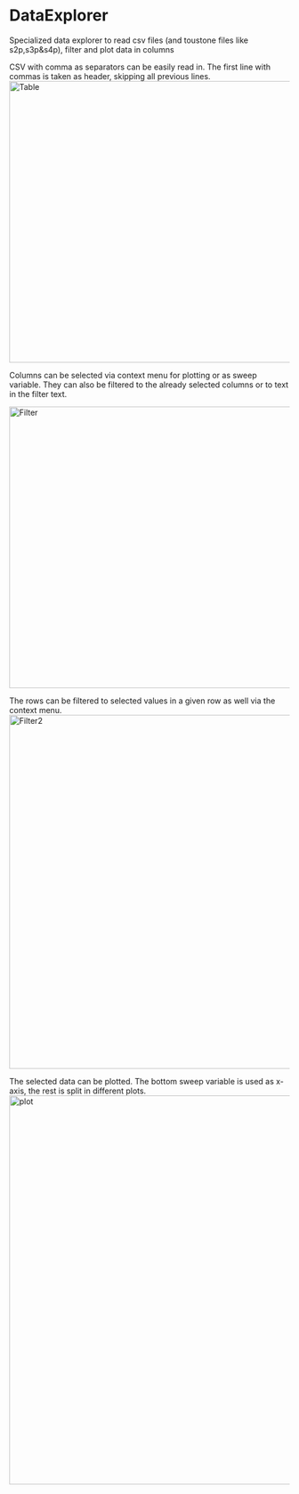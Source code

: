 # DataExplorer
Specialized data explorer to read csv files (and toustone files like s2p,s3p&s4p), filter and plot data in columns

CSV with comma as separators can be easily read in. The first line with commas is taken as header, skipping all previous lines.
<img width="506" alt="Table" src="https://user-images.githubusercontent.com/14033169/163820263-03d0d7ef-a490-46da-aba1-593e14f83c04.png">

Columns can be selected via context menu for plotting or as sweep variable.
They can also be filtered to the already selected columns or to text in the filter text.

<img width="506" alt="Filter" src="https://user-images.githubusercontent.com/14033169/163820284-611001f9-4793-482a-a6f0-0bde041c27da.png">

The rows can be filtered to selected values in a given row as well via the context menu.
<img width="636" alt="Filter2" src="https://user-images.githubusercontent.com/14033169/163820301-031216a1-008a-4613-a4cb-c48b20404f4b.png">

The selected data can be plotted. The bottom sweep variable is used as x-axis, the rest is split in different plots.
<img width="699" alt="plot" src="https://user-images.githubusercontent.com/14033169/163820319-697a6571-1b87-4db8-bd74-527c252806e2.png">

